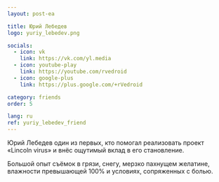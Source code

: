 ```yaml
---
layout: post-ea

title: Юрий Лебедев
logo: yuriy_lebedev.png

socials:
  - icon: vk
    link: https://vk.com/yl.media
  - icon: youtube-play
    link: https://youtube.com/rvedroid
  - icon: google-plus
    link: https://plus.google.com/+rVedroid

category: friends
order: 5

lang: ru
ref: yuriy_lebedev_friend
---
```


Юрий Лебедев один из первых, кто помогал реализовать проект «Lincoln virus» и внёс ощутимый вклад в его становление.

Большой опыт съёмок в грязи, снегу, мерзко пахнущем желатине, влажности превышающей 100% и условиях, сопряженных с болью.
